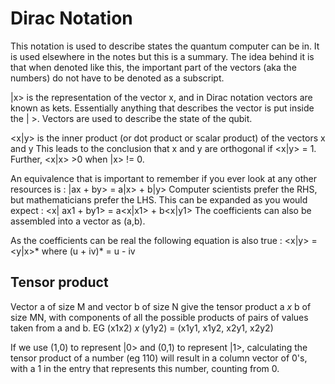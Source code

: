 # Dirac Notation
This notation is used to describe states the quantum computer can be in. It is used elsewhere in the notes but this is a summary. The idea behind it is that when denoted like this, the important part of the vectors (aka the numbers) do not have to be denoted as a subscript.

|x> is the representation of the vector x, and in Dirac notation vectors are known as kets. Essentially anything that describes the vector is put inside the | >. Vectors are used to describe the state of the qubit.

<x|y> is the inner product (or dot product or scalar product) of the vectors x and y
This leads to the conclusion that x and y are orthogonal if <x|y> = 1. Further, <x|x> >0 when |x> != 0.

An equivalence that is important to remember if you ever look at any other resources is : |ax + by> = a|x> + b|y>
Computer scientists prefer the RHS, but mathematicians prefer the LHS. This can be expanded as you would expect :
<x| ax1 + by1> = a<x|x1> + b<x|y1>
The coefficients can also be assembled into a vector as (a,b).

As the coefficients can be real the following equation is also true :
<x|y> = <y|x>*  where (u + iv)* = u - iv



## Tensor product
Vector a of size M and vector b of size N give the tensor product a *x* b of size MN, with components of all the possible products of pairs of values taken from a and b.
EG (x1x2) *x* (y1y2) = (x1y1, x1y2, x2y1, x2y2)

If we use (1,0) to represent |0> and (0,1) to represent |1>, calculating the tensor product of a number (eg 110) will result in a column vector of 0's, with a 1 in the entry that represents this number, counting from 0.
